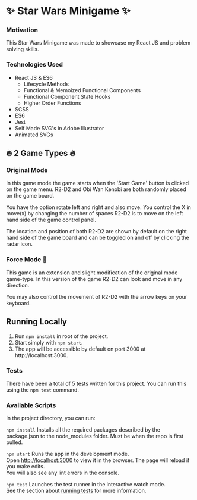 # ✨ Star Wars Minigame ✨

### Motivation
This Star Wars Minigame was made to showcase my React JS and problem solving skills.<br>

### Technologies Used
* React JS & ES6
  * Lifecycle Methods
  * Functional & Memoized Functional Components
  * Functional Component State Hooks
  * Higher Order Functions
* SCSS
* ES6
* Jest
* Self Made SVG's in Adobe Illustrator
* Animated SVGs


## 🔥 2 Game Types 🔥

### Original Mode
In this game mode the game starts when the 'Start Game' button is clicked on the game menu. R2-D2 and Obi Wan Kenobi are both randomly placed on the game board.<br>

You have the option rotate left and right and also move. You control the X in move(x) by changing the number of spaces R2-D2 is to move on the left hand side of the game control panel.<br>

The location and position of both R2-D2 are shown by default on the right hand side of the game board and can be toggled on and off by clicking the radar icon.

### Force Mode 🙌
This game is an extension and slight modification of the original mode game-type. In this version of the game R2-D2 can look and move in any direction.<br>

You may also control the movement of R2-D2 with the arrow keys on your keyboard.<br>


## Running Locally
1. Run `npm install` in root of the project.<br>
2. Start simply with `npm start`.<br>
3. The app will be accessible by default on port 3000 at http://localhost:3000.<br>

### Tests
There have been a total of 5 tests written for this project. You can run this using the `npm test` command.

### Available Scripts
In the project directory, you can run:

`npm install`
Installs all the required packages described by the package.json to the node_modules folder. Must be when the repo is first pulled.

`npm start`
Runs the app in the development mode.<br>
Open [http://localhost:3000](http://localhost:3000) to view it in the browser.
The page will reload if you make edits.<br>
You will also see any lint errors in the console.

`npm test`
Launches the test runner in the interactive watch mode.<br>
See the section about [running tests](https://facebook.github.io/create-react-app/docs/running-tests) for more information.

